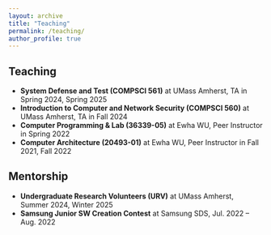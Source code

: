```yaml
---
layout: archive
title: "Teaching"
permalink: /teaching/
author_profile: true
---
```


## Teaching
* **System Defense and Test (COMPSCI 561)** at UMass Amherst, TA in Spring 2024, Spring 2025
* **Introduction to Computer and Network Security (COMPSCI 560)** at UMass Amherst, TA in Fall 2024
* **Computer Programming & Lab (36339-05)** at Ewha WU, Peer Instructor in Spring 2022
* **Computer Architecture (20493-01)** at Ewha WU, Peer Instructor in Fall 2021, Fall 2022

## Mentorship
* **Undergraduate Research Volunteers (URV)** at UMass Amherst, Summer 2024, Winter 2025
* **Samsung Junior SW Creation Contest** at Samsung SDS, Jul. 2022 – Aug. 2022
